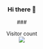 
<p align=center>
</p>
<h3 style="text-align: center;">Hi there 👋</h3>
<p style="text-align: center;">###  </p>

<p align="center"> 
  Visitor count<br>
  <img src="https://profile-counter.glitch.me/GilbertHofstaetter/count.svg" />
</p>


<!--
**GilbertHofstaetter/GilbertHofstaetter** is a ✨ _special_ ✨ repository because its `README.md` (this file) appears on your GitHub profile.

Here are some ideas to get you started:

- 🔭 I’m currently working on ...
- 🌱 I’m currently learning ...
- 👯 I’m looking to collaborate on ...
- 🤔 I’m looking for help with ...
- 💬 Ask me about ...
- 📫 How to reach me: ...
- 😄 Pronouns: ...
- ⚡ Fun fact: ...
-->

